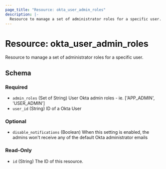 ```yaml
---
page_title: "Resource: okta_user_admin_roles"
description: |-
  Resource to manage a set of administrator roles for a specific user.
---
```


# Resource: okta_user_admin_roles

Resource to manage a set of administrator roles for a specific user.



<!-- schema generated by tfplugindocs -->
## Schema

### Required

- `admin_roles` (Set of String) User Okta admin roles - ie. ['APP_ADMIN', 'USER_ADMIN']
- `user_id` (String) ID of a Okta User

### Optional

- `disable_notifications` (Boolean) When this setting is enabled, the admins won't receive any of the default Okta administrator emails

### Read-Only

- `id` (String) The ID of this resource.


